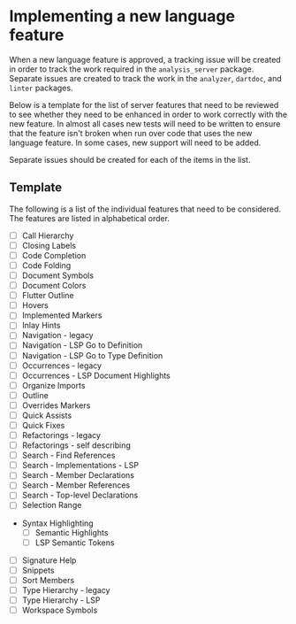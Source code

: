 # Implementing a new language feature

When a new language feature is approved, a tracking issue will be created in
order to track the work required in the `analysis_server` package. Separate
issues are created to track the work in the `analyzer`, `dartdoc`, and `linter`
packages.

Below is a template for the list of server features that need to be reviewed to
see whether they need to be enhanced in order to work correctly with the new
feature. In almost all cases new tests will need to be written to ensure that
the feature isn't broken when run over code that uses the new language feature.
In some cases, new support will need to be added.

Separate issues should be created for each of the items in the list.

## Template

The following is a list of the individual features that need to be considered.
The features are listed in alphabetical order.

- [ ] Call Hierarchy
- [ ] Closing Labels
- [ ] Code Completion
- [ ] Code Folding
- [ ] Document Symbols
- [ ] Document Colors
- [ ] Flutter Outline
- [ ] Hovers
- [ ] Implemented Markers
- [ ] Inlay Hints
- [ ] Navigation - legacy
- [ ] Navigation - LSP Go to Definition
- [ ] Navigation - LSP Go to Type Definition
- [ ] Occurrences - legacy
- [ ] Occurrences - LSP Document Highlights
- [ ] Organize Imports
- [ ] Outline
- [ ] Overrides Markers
- [ ] Quick Assists
- [ ] Quick Fixes
- [ ] Refactorings - legacy
- [ ] Refactorings - self describing
- [ ] Search - Find References
- [ ] Search - Implementations - LSP
- [ ] Search - Member Declarations
- [ ] Search - Member References
- [ ] Search - Top-level Declarations
- [ ] Selection Range
- Syntax Highlighting
  - [ ] Semantic Highlights
  - [ ] LSP Semantic Tokens
- [ ] Signature Help
- [ ] Snippets
- [ ] Sort Members
- [ ] Type Hierarchy - legacy
- [ ] Type Hierarchy - LSP
- [ ] Workspace Symbols

